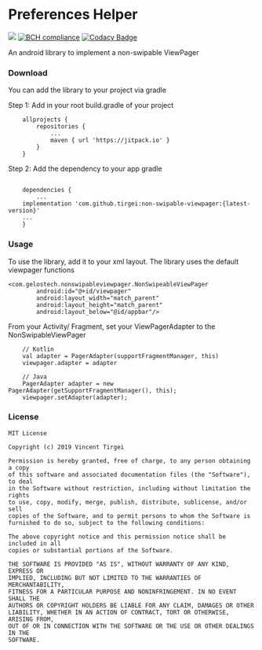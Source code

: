 # Preferences Helper

[![](https://jitpack.io/v/tirgei/non-swipable-viewpager.svg)](https://jitpack.io/#tirgei/non-swipable-viewpager)
[![BCH compliance](https://bettercodehub.com/edge/badge/tirgei/non-swipable-viewpager?branch=master)](https://bettercodehub.com/)
[![Codacy Badge](https://api.codacy.com/project/badge/Grade/e2d93e7d107d48a69cc04aa3c9cff8b4)](https://www.codacy.com/manual/tirgei/non-swipable-viewpager?utm_source=github.com&amp;utm_medium=referral&amp;utm_content=tirgei/non-swipable-viewpager&amp;utm_campaign=Badge_Grade)

An android library to implement a non-swipable ViewPager

### Download
You can add the library to your project via gradle

Step 1: Add in your root build.gradle of your project
```
    allprojects {
        repositories {
            ...
            maven { url 'https://jitpack.io' }
        }
    }
```

Step 2: Add the dependency to your app gradle
```

    dependencies {
    	...
	implementation 'com.github.tirgei:non-swipable-viewpager:{latest-version}'
	...
    }

```


### Usage
To use the library, add it to your xml layout. The library uses the default viewpager functions

```
<com.gelostech.nonswipableviewpager.NonSwipeableViewPager
        android:id="@+id/viewpager"
        android:layout_width="match_parent"
        android:layout_height="match_parent"
        android:layout_below="@id/appbar"/>
```

From your Activity/ Fragment, set your ViewPagerAdapter to the NonSwipableViewPager
```
    // Kotlin
    val adapter = PagerAdapter(supportFragmentManager, this)
    viewpager.adapter = adapter

    // Java
    PagerAdapter adapter = new PagerAdapter(getSupportFragmentManager(), this);
    viewpager.setAdapter(adapter);
```

### License
```
MIT License

Copyright (c) 2019 Vincent Tirgei

Permission is hereby granted, free of charge, to any person obtaining a copy
of this software and associated documentation files (the "Software"), to deal
in the Software without restriction, including without limitation the rights
to use, copy, modify, merge, publish, distribute, sublicense, and/or sell
copies of the Software, and to permit persons to whom the Software is
furnished to do so, subject to the following conditions:

The above copyright notice and this permission notice shall be included in all
copies or substantial portions of the Software.

THE SOFTWARE IS PROVIDED "AS IS", WITHOUT WARRANTY OF ANY KIND, EXPRESS OR
IMPLIED, INCLUDING BUT NOT LIMITED TO THE WARRANTIES OF MERCHANTABILITY,
FITNESS FOR A PARTICULAR PURPOSE AND NONINFRINGEMENT. IN NO EVENT SHALL THE
AUTHORS OR COPYRIGHT HOLDERS BE LIABLE FOR ANY CLAIM, DAMAGES OR OTHER
LIABILITY, WHETHER IN AN ACTION OF CONTRACT, TORT OR OTHERWISE, ARISING FROM,
OUT OF OR IN CONNECTION WITH THE SOFTWARE OR THE USE OR OTHER DEALINGS IN THE
SOFTWARE.
```